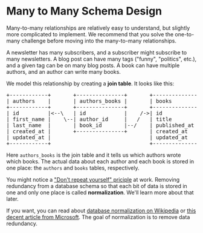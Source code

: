 # Many to Many Schema Design

Many-to-many relationships are relatively easy to understand, but slightly more complicated to implement.  We recommend that you solve the one-to-many challenge before moving into
the many-to-many relationships.

A newsletter has many subscribers, and a subscriber might subscribe to many newsletters.  A blog post can have many tags ("funny", "politics", etc.), and a given tag can be on many blog posts.  A book can have multiple authors, and an author can write many books.

We model this relationship by creating a **join table**.  It looks like this:

<pre>
+------------+       +---------------+       +--------------+
| authors    |       | authors_books |       | books        |
+------------+       +---------------+       +--------------+
| id         |&lt;--\   | id            |    /-&gt;| id           |
| first_name |    \--| author_id     |   /   | title        |
| last_name  |       | book_id       |--/    | published_at |
| created_at |       +---------------+       | created_at   |
| updated_at |                               | updated_at   |
+------------+                               +--------------+
</pre>

Here `authors_books` is the join table and it tells us which authors wrote which books.  The actual data about each author and each book is stored in one place: the `authors` and `books` tables, respectively.

You might notice a ["Don't repeat yourself" priciple](http://en.wikipedia.org/wiki/Don't_repeat_yourself) at work.  Removing redundancy from a database schema so that each bit of data is stored in one and only one place is called **normalization**.  We'll learn more about that later.

If you want, you can read about [database normalization on Wikipedia](http://en.wikipedia.org/wiki/Database_normalization) or [this decent article from Microsoft](http://support.microsoft.com/kb/283878).  The goal of normalization is to remove data redundancy.

